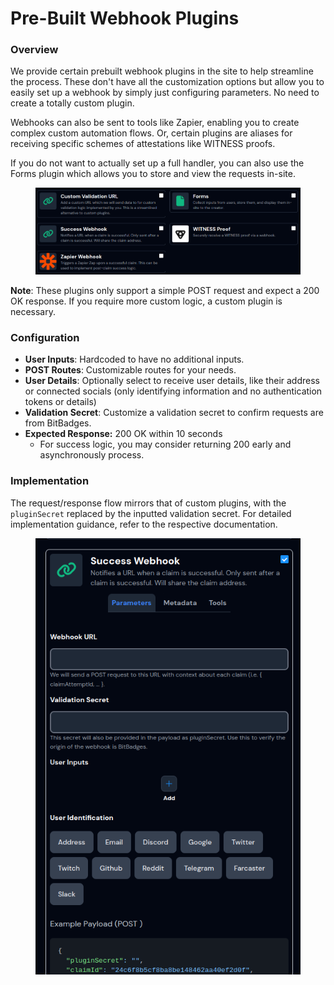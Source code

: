 # Pre-Built Webhook Plugins

### Overview

We provide certain prebuilt webhook plugins in the site to help streamline the process. These don't have all the customization options but allow you to easily set up a webhook by simply just configuring parameters. No need to create a totally custom plugin.

Webhooks can also be sent to tools like Zapier, enabling you to create complex custom automation flows. Or, certain plugins are aliases for receiving specific schemes of attestations like WITNESS proofs.

If you do not want to actually set up a full handler, you can also use the Forms plugin which allows you to store and view the requests in-site.

<figure><img src="../../../../.gitbook/assets/image (1) (1) (1) (1) (1) (1) (1) (1) (1) (1) (1).png" alt=""><figcaption></figcaption></figure>

**Note**: These plugins only support a simple POST request and expect a 200 OK response. If you require more custom logic, a custom plugin is necessary.

### Configuration

* **User Inputs**: Hardcoded to have no additional inputs.
* **POST Routes**: Customizable routes for your needs.
* **User Details**: Optionally select to receive user details, like their address or connected socials (only identifying information and no authentication tokens or details)
* **Validation Secret**: Customize a validation secret to confirm requests are from BitBadges.
* **Expected Response:** 200 OK within 10 seconds
  * For success logic, you may consider returning 200 early and asynchronously process.

### Implementation

The request/response flow mirrors that of custom plugins, with the `pluginSecret` replaced by the inputted validation secret. For detailed implementation guidance, refer to the respective documentation.

<figure><img src="../../../../.gitbook/assets/image (164).png" alt=""><figcaption></figcaption></figure>
